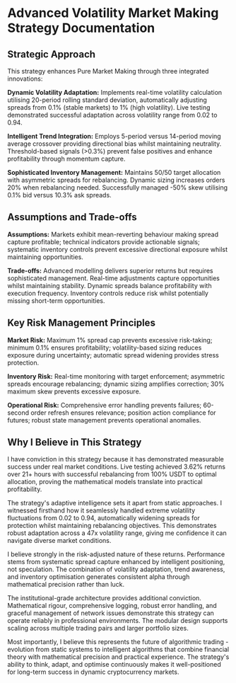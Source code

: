# Advanced Volatility Market Making Strategy Documentation

## Strategic Approach

This strategy enhances Pure Market Making through three integrated innovations:

**Dynamic Volatility Adaptation:** Implements real-time volatility calculation utilising 20-period rolling standard deviation, automatically adjusting spreads from 0.1% (stable markets) to 1% (high volatility). Live testing demonstrated successful adaptation across volatility range from 0.02 to 0.94.

**Intelligent Trend Integration:** Employs 5-period versus 14-period moving average crossover providing directional bias whilst maintaining neutrality. Threshold-based signals (>0.3%) prevent false positives and enhance profitability through momentum capture.

**Sophisticated Inventory Management:** Maintains 50/50 target allocation with asymmetric spreads for rebalancing. Dynamic sizing increases orders 20% when rebalancing needed. Successfully managed -50% skew utilising 0.1% bid versus 10.3% ask spreads.

## Assumptions and Trade-offs

**Assumptions:** Markets exhibit mean-reverting behaviour making spread capture profitable; technical indicators provide actionable signals; systematic inventory controls prevent excessive directional exposure whilst maintaining opportunities.

**Trade-offs:** Advanced modelling delivers superior returns but requires sophisticated management. Real-time adjustments capture opportunities whilst maintaining stability. Dynamic spreads balance profitability with execution frequency. Inventory controls reduce risk whilst potentially missing short-term opportunities.

## Key Risk Management Principles

**Market Risk:** Maximum 1% spread cap prevents excessive risk-taking; minimum 0.1% ensures profitability; volatility-based sizing reduces exposure during uncertainty; automatic spread widening provides stress protection.

**Inventory Risk:** Real-time monitoring with target enforcement; asymmetric spreads encourage rebalancing; dynamic sizing amplifies correction; 30% maximum skew prevents excessive exposure.

**Operational Risk:** Comprehensive error handling prevents failures; 60-second order refresh ensures relevance; position action compliance for futures; robust state management prevents operational anomalies.

## Why I Believe in This Strategy

I have conviction in this strategy because it has demonstrated measurable success under real market conditions. Live testing achieved 3.62% returns over 21+ hours with successful rebalancing from 100% USDT to optimal allocation, proving the mathematical models translate into practical profitability.

The strategy's adaptive intelligence sets it apart from static approaches. I witnessed firsthand how it seamlessly handled extreme volatility fluctuations from 0.02 to 0.94, automatically widening spreads for protection whilst maintaining rebalancing objectives. This demonstrates robust adaptation across a 47x volatility range, giving me confidence it can navigate diverse market conditions.

I believe strongly in the risk-adjusted nature of these returns. Performance stems from systematic spread capture enhanced by intelligent positioning, not speculation. The combination of volatility adaptation, trend awareness, and inventory optimisation generates consistent alpha through mathematical precision rather than luck.

The institutional-grade architecture provides additional conviction. Mathematical rigour, comprehensive logging, robust error handling, and graceful management of network issues demonstrate this strategy can operate reliably in professional environments. The modular design supports scaling across multiple trading pairs and larger portfolio sizes.

Most importantly, I believe this represents the future of algorithmic trading - evolution from static systems to intelligent algorithms that combine financial theory with mathematical precision and practical experience. The strategy's ability to think, adapt, and optimise continuously makes it well-positioned for long-term success in dynamic cryptocurrency markets.
